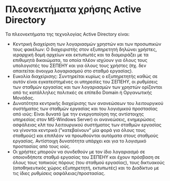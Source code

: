 # Πλεονεκτήματα χρήσης Active Directory

Τα πλεονεκτήματα της τεχνολογίας Active Directory είναι:

- Κεντρική διαχείριση των λογαριασμών χρηστών και των προσωπικών τους φακέλων: Ο διαχειριστής στον εξυπηρετητή δηλώνει χρήστες, ιεραρχική δομή αρχείων και εκτυπωτές και τα διαμοιράζει με τα επιθυμητά δικαιώματα, τα οποία πλέον ισχύουν για όλους τους υπολογιστές του ΣΕΠΕΗΥ και για όλους τους χρήστες (πχ. δεν απαιτείται άνοιγμα λογαριασμού στο σταθμό εργασίας).
- Ευκολία διαχείρισης: Συντηρείται κυρίως ο εξυπηρετητής καθώς σε αυτόν είναι εγκατεστημένες οι υπηρεσίες του ΣΕΠΕΗΥ, οι ρυθμίσεις των σταθμών εργασίας και των λογαριασμών των χρηστών ορίζονται από τις κατάλληλες πολιτικές σε επίπεδο Domain ή Οργανωτικής Μονάδας.
- Δυνατότητα κεντρικής διαχείρισης των ανανεώσεων του λειτουργικού συστήματος των σταθμών εργασίας και του λογισμικού προστασίας από ιούς: Είναι δυνατό (με την ενεργοποίηση της αντίστοιχης υπηρεσίας στον MS-Windows Server) οι ανανεώσεις, ενημερώσεις ασφάλειας κλπ του λειτουργικού συστήματος των σταθμών εργασίας να γίνονται κεντρικά ("κατεβαίνουν" μία φορά για όλους τους σταθμούς) και επιπλέον να προωθούνται αυτόματα στους σταθμούς εργασίας. Αντίστοιχη δυνατότητα υπάρχει και για το λογισμικό προστασίας από τους ιούς.
- Οι χρήστες μπορούν να συνδεθούν με τον ίδιο λογαριασμό σε οποιονδήποτε σταθμό εργασίας του ΣΕΠΕΗΥ και έχουν πρόσβαση σε όλους τους τοπικούς πόρους (του σταθμού εργασίας), τους δικτυακούς (αποθηκευτικός χώρος εξυπηρετητή, εκτυπωτές) και το Διαδίκτυο με τις ίδιες ρυθμίσεις ασφάλειας/προστασίας.
